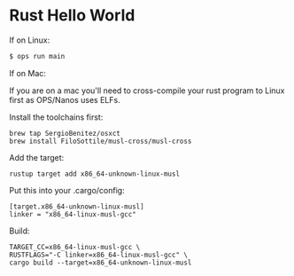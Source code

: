 Rust Hello World
==================

If on Linux:

```sh
$ ops run main
```

If on Mac:

If you are on a mac you'll need to cross-compile your rust program to
Linux first as OPS/Nanos uses ELFs.

Install the toolchains first:
```
brew tap SergioBenitez/osxct
brew install FiloSottile/musl-cross/musl-cross
```

Add the target:
```
rustup target add x86_64-unknown-linux-musl
```

Put this into your .cargo/config:
```
[target.x86_64-unknown-linux-musl]
linker = "x86_64-linux-musl-gcc"
```

Build:

```
TARGET_CC=x86_64-linux-musl-gcc \
RUSTFLAGS="-C linker=x86_64-linux-musl-gcc" \
cargo build --target=x86_64-unknown-linux-musl
```
